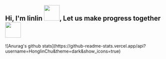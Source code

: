 <h2> Hi, I'm linlin <img src="https://media.giphy.com/media/mGcNjsfWAjY5AEZNw6/giphy.gif" width="50">, Let us make progress together<img src="https://media.giphy.com/media/LnQjpWaON8nhr21vNW/giphy.gif" width="50",height="40"> </h2>
![Anurag's github stats](https://github-readme-stats.vercel.app/api?username=HonglinChu&theme=dark&show_icons=true)

				

